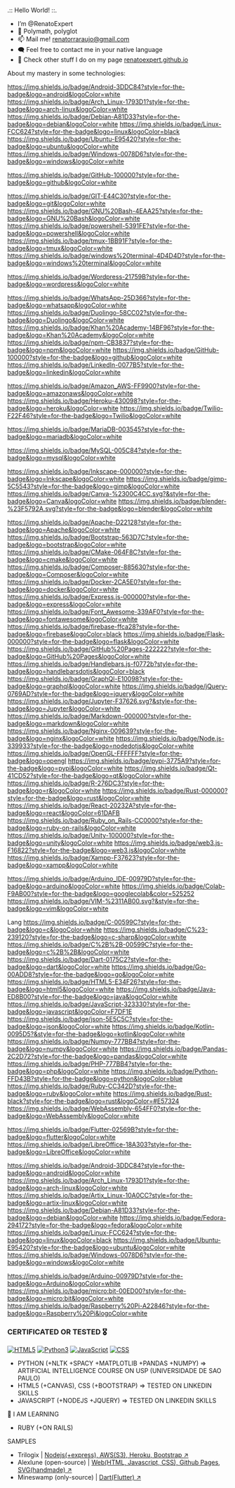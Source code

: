 .:: Hello World! ::.
 - I’m @RenatoExpert
 - 🧠 Polymath, polyglot
 - 📫 Mail me! renatorraraujo@gmail.com
 - 🗨️ Feel free to contact me in your native language
 - 🎨 Check other stuff I do on my page <a href='https://renatoexpert.github.io'>renatoexpert.github.io</a>


About my mastery in some technologies:

https://img.shields.io/badge/Android-3DDC84?style=for-the-badge&logo=android&logoColor=white
https://img.shields.io/badge/Arch_Linux-1793D1?style=for-the-badge&logo=arch-linux&logoColor=white
https://img.shields.io/badge/Debian-A81D33?style=for-the-badge&logo=debian&logoColor=white
https://img.shields.io/badge/Linux-FCC624?style=for-the-badge&logo=linux&logoColor=black
https://img.shields.io/badge/Ubuntu-E95420?style=for-the-badge&logo=ubuntu&logoColor=white
https://img.shields.io/badge/Windows-0078D6?style=for-the-badge&logo=windows&logoColor=white

https://img.shields.io/badge/GitHub-100000?style=for-the-badge&logo=github&logoColor=white
	
https://img.shields.io/badge/GIT-E44C30?style=for-the-badge&logo=git&logoColor=white
https://img.shields.io/badge/GNU%20Bash-4EAA25?style=for-the-badge&logo=GNU%20Bash&logoColor=white
https://img.shields.io/badge/powershell-5391FE?style=for-the-badge&logo=powershell&logoColor=white
https://img.shields.io/badge/tmux-1BB91F?style=for-the-badge&logo=tmux&logoColor=white
https://img.shields.io/badge/windows%20terminal-4D4D4D?style=for-the-badge&logo=windows%20terminal&logoColor=white

https://img.shields.io/badge/Wordpress-21759B?style=for-the-badge&logo=wordpress&logoColor=white

https://img.shields.io/badge/WhatsApp-25D366?style=for-the-badge&logo=whatsapp&logoColor=white
https://img.shields.io/badge/Duolingo-58CC02?style=for-the-badge&logo=Duolingo&logoColor=white
https://img.shields.io/badge/Khan%20Academy-14BF96?style=for-the-badge&logo=Khan%20Academy&logoColor=white
https://img.shields.io/badge/npm-CB3837?style=for-the-badge&logo=npm&logoColor=white
https://img.shields.io/badge/GitHub-100000?style=for-the-badge&logo=github&logoColor=white
https://img.shields.io/badge/LinkedIn-0077B5?style=for-the-badge&logo=linkedin&logoColor=white



https://img.shields.io/badge/Amazon_AWS-FF9900?style=for-the-badge&logo=amazonaws&logoColor=white
https://img.shields.io/badge/Heroku-430098?style=for-the-badge&logo=heroku&logoColor=white
https://img.shields.io/badge/Twilio-F22F46?style=for-the-badge&logo=Twilio&logoColor=white

https://img.shields.io/badge/MariaDB-003545?style=for-the-badge&logo=mariadb&logoColor=white

https://img.shields.io/badge/MySQL-005C84?style=for-the-badge&logo=mysql&logoColor=white

https://img.shields.io/badge/Inkscape-000000?style=for-the-badge&logo=Inkscape&logoColor=white
https://img.shields.io/badge/gimp-5C5543?style=for-the-badge&logo=gimp&logoColor=white
https://img.shields.io/badge/Canva-%2300C4CC.svg?&style=for-the-badge&logo=Canva&logoColor=white
https://img.shields.io/badge/blender-%23F5792A.svg?style=for-the-badge&logo=blender&logoColor=white

https://img.shields.io/badge/Apache-D22128?style=for-the-badge&logo=Apache&logoColor=white
https://img.shields.io/badge/Bootstrap-563D7C?style=for-the-badge&logo=bootstrap&logoColor=white
https://img.shields.io/badge/CMake-064F8C?style=for-the-badge&logo=cmake&logoColor=white
https://img.shields.io/badge/Composer-885630?style=for-the-badge&logo=Composer&logoColor=white
https://img.shields.io/badge/Docker-2CA5E0?style=for-the-badge&logo=docker&logoColor=white
https://img.shields.io/badge/Express.js-000000?style=for-the-badge&logo=express&logoColor=white
https://img.shields.io/badge/Font_Awesome-339AF0?style=for-the-badge&logo=fontawesome&logoColor=white
https://img.shields.io/badge/firebase-ffca28?style=for-the-badge&logo=firebase&logoColor=black
https://img.shields.io/badge/Flask-000000?style=for-the-badge&logo=flask&logoColor=white
https://img.shields.io/badge/GitHub%20Pages-222222?style=for-the-badge&logo=GitHub%20Pages&logoColor=white
https://img.shields.io/badge/Handlebars.js-f0772b?style=for-the-badge&logo=handlebarsdotjs&logoColor=black
https://img.shields.io/badge/GraphQl-E10098?style=for-the-badge&logo=graphql&logoColor=white
https://img.shields.io/badge/jQuery-0769AD?style=for-the-badge&logo=jquery&logoColor=white
https://img.shields.io/badge/Jupyter-F37626.svg?&style=for-the-badge&logo=Jupyter&logoColor=white
https://img.shields.io/badge/Markdown-000000?style=for-the-badge&logo=markdown&logoColor=white
https://img.shields.io/badge/Nginx-009639?style=for-the-badge&logo=nginx&logoColor=white
https://img.shields.io/badge/Node.js-339933?style=for-the-badge&logo=nodedotjs&logoColor=white
https://img.shields.io/badge/OpenGL-FFFFFF?style=for-the-badge&logo=opengl
https://img.shields.io/badge/pypi-3775A9?style=for-the-badge&logo=pypi&logoColor=white
https://img.shields.io/badge/Qt-41CD52?style=for-the-badge&logo=qt&logoColor=white
https://img.shields.io/badge/R-276DC3?style=for-the-badge&logo=r&logoColor=white
https://img.shields.io/badge/Rust-000000?style=for-the-badge&logo=rust&logoColor=white
https://img.shields.io/badge/React-20232A?style=for-the-badge&logo=react&logoColor=61DAFB
https://img.shields.io/badge/Ruby_on_Rails-CC0000?style=for-the-badge&logo=ruby-on-rails&logoColor=white
https://img.shields.io/badge/Unity-100000?style=for-the-badge&logo=unity&logoColor=white
https://img.shields.io/badge/web3.js-F16822?style=for-the-badge&logo=web3.js&logoColor=white
https://img.shields.io/badge/Xampp-F37623?style=for-the-badge&logo=xampp&logoColor=white

https://img.shields.io/badge/Arduino_IDE-00979D?style=for-the-badge&logo=arduino&logoColor=white
https://img.shields.io/badge/Colab-F9AB00?style=for-the-badge&logo=googlecolab&color=525252
https://img.shields.io/badge/VIM-%2311AB00.svg?&style=for-the-badge&logo=vim&logoColor=white


Lang
https://img.shields.io/badge/C-00599C?style=for-the-badge&logo=c&logoColor=white
https://img.shields.io/badge/C%23-239120?style=for-the-badge&logo=c-sharp&logoColor=white
https://img.shields.io/badge/C%2B%2B-00599C?style=for-the-badge&logo=c%2B%2B&logoColor=white
https://img.shields.io/badge/Dart-0175C2?style=for-the-badge&logo=dart&logoColor=white
 https://img.shields.io/badge/Go-00ADD8?style=for-the-badge&logo=go&logoColor=white
https://img.shields.io/badge/HTML5-E34F26?style=for-the-badge&logo=html5&logoColor=white
https://img.shields.io/badge/Java-ED8B00?style=for-the-badge&logo=java&logoColor=white
https://img.shields.io/badge/JavaScript-323330?style=for-the-badge&logo=javascript&logoColor=F7DF1E
https://img.shields.io/badge/json-5E5C5C?style=for-the-badge&logo=json&logoColor=white
https://img.shields.io/badge/Kotlin-0095D5?&style=for-the-badge&logo=kotlin&logoColor=white
https://img.shields.io/badge/Numpy-777BB4?style=for-the-badge&logo=numpy&logoColor=white
https://img.shields.io/badge/Pandas-2C2D72?style=for-the-badge&logo=pandas&logoColor=white
https://img.shields.io/badge/PHP-777BB4?style=for-the-badge&logo=php&logoColor=white
https://img.shields.io/badge/Python-FFD43B?style=for-the-badge&logo=python&logoColor=blue
https://img.shields.io/badge/Ruby-CC342D?style=for-the-badge&logo=ruby&logoColor=white
https://img.shields.io/badge/Rust-black?style=for-the-badge&logo=rust&logoColor=#E57324
https://img.shields.io/badge/WebAssembly-654FF0?style=for-the-badge&logo=WebAssembly&logoColor=white


https://img.shields.io/badge/Flutter-02569B?style=for-the-badge&logo=flutter&logoColor=white
https://img.shields.io/badge/LibreOffice-18A303?style=for-the-badge&logo=LibreOffice&logoColor=white


https://img.shields.io/badge/Android-3DDC84?style=for-the-badge&logo=android&logoColor=white
	https://img.shields.io/badge/Arch_Linux-1793D1?style=for-the-badge&logo=arch-linux&logoColor=white
	https://img.shields.io/badge/Artix_Linux-10A0CC?style=for-the-badge&logo=artix-linux&logoColor=white
 https://img.shields.io/badge/Debian-A81D33?style=for-the-badge&logo=debian&logoColor=white
https://img.shields.io/badge/Fedora-294172?style=for-the-badge&logo=fedora&logoColor=white
https://img.shields.io/badge/Linux-FCC624?style=for-the-badge&logo=linux&logoColor=black
https://img.shields.io/badge/Ubuntu-E95420?style=for-the-badge&logo=ubuntu&logoColor=white
https://img.shields.io/badge/Windows-0078D6?style=for-the-badge&logo=windows&logoColor=white

https://img.shields.io/badge/Arduino-00979D?style=for-the-badge&logo=Arduino&logoColor=white
https://img.shields.io/badge/micro:bit-00ED00?style=for-the-badge&logo=micro:bit&logoColor=white
https://img.shields.io/badge/Raspberry%20Pi-A22846?style=for-the-badge&logo=Raspberry%20Pi&logoColor=white


 

### CERTIFICATED OR TESTED 🎖️

[![HTML5](https://img.shields.io/badge/-HTML5-000?&logo=html5&logoColor=E34F26)](https://en.wikipedia.org/wiki/HTML "HTML")
[![Python3](https://img.shields.io/badge/-python-000?&logo=python3&logoColor=E34F26)](https://en.wikipedia.org/wiki/HTML "HTML")
[![JavaScript](https://img.shields.io/badge/-JavaScript-000?logo=JavaScript)](https://www.w3schools.com/js/ "JavaScript")
[![CSS](https://img.shields.io/badge/-CSS-000?&logo=css3&logoColor=1572B6)](https://en.wikipedia.org/wiki/CSS "CSS")



- PYTHON (+NLTK +SPACY +MATPLOTLIB +PANDAS +NUMPY) => ARTIFICIAL INTELLIGENCE COURSE ON USP (UNIVERSIDADE DE SAO PAULO)
 - HTML5 (+CANVAS), CSS (+BOOTSTRAP) => TESTED ON LINKEDIN SKILLS
 - JAVASCRIPT (+NODEJS +JQUERY) => TESTED ON LINKEDIN SKILLS

🌱 I AM LEARNING
 - RUBY (+ON RAILS)

SAMPLES
 - Trilogix | <a target="_blank" href='https://trilogix.herokuapp.com/'>Nodejs(+express), AWS(S3), Heroku, Bootstrap ↗️</a>
 - Alexlune (open-source) | <a target="_blank" href='https://renatoexpert.github.io/alexlune/'>Web(HTML, Javascript, CSS), Github Pages, SVG(handmade) ↗️</a>
 - Mineswamp (only-source) | <a target="_blank" href='https://github.com/RenatoExpert/minesweeper-flutter'>Dart(Flutter) ↗️</a>

<!---
RenatoExpert/RenatoExpert is a ✨ special ✨ repository because its `README.md` (this file) appears on your GitHub profile.
You can click the Preview link to take a look at your changes.
--->
